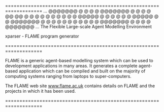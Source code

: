 ===================================================================
...
@@@@@@@ @          @    @     @ @@@@@@@
@       @         @ @   @@   @@ @
@       @        @   @  @ @ @ @ @
@@@@@   @       @     @ @  @  @ @@@@@
@       @       @@@@@@@ @     @ @
@       @       @     @ @     @ @
@       @@@@@@@ @     @ @     @ @@@@@@@
...
The Flexible Large-scale Agent Modelling Environment

xparser - FLAME program generator

===================================================================

FLAME is a generic agent-based modelling system which can be used 
to development applications in many areas. It generates a complete 
agent-based application which can be compiled and built on the 
majority of computing systems ranging from laptops to super-computers.

The FLAME web site www.flame.ac.uk contains details on FLAME and the
projects in which it has been used.

===================================================================

